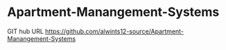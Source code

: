 # Apartment-Manangement-Systems

GIT hub URL https://github.com/alwints12-source/Apartment-Manangement-Systems
